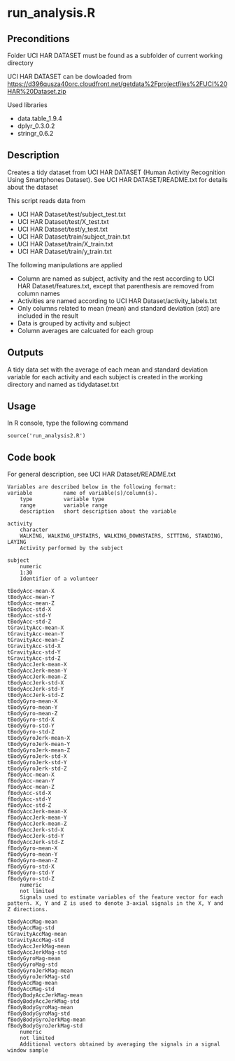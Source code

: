 # run_analysis.R

## Preconditions
Folder UCI HAR DATASET must be found as a subfolder of current working directory

UCI HAR DATASET can be dowloaded from https://d396qusza40orc.cloudfront.net/getdata%2Fprojectfiles%2FUCI%20HAR%20Dataset.zip 

Used libraries
- data.table_1.9.4
- dplyr_0.3.0.2
- stringr_0.6.2

## Description
Creates a tidy dataset from UCI HAR DATASET (Human Activity Recognition Using Smartphones Dataset). See UCI HAR DATASET/README.txt for details about the dataset

This script reads data from 
- UCI HAR Dataset/test/subject_test.txt
- UCI HAR Dataset/test/X_test.txt
- UCI HAR Dataset/test/y_test.txt
- UCI HAR Dataset/train/subject_train.txt
- UCI HAR Dataset/train/X_train.txt
- UCI HAR Dataset/train/y_train.txt

The following manipulations are applied
- Column are named as subject, activity and the rest according to UCI HAR Dataset/features.txt, except that parenthesis are removed from column names
- Activities are named according to UCI HAR Dataset/activity_labels.txt
- Only columns related to mean (mean) and standard deviation (std) are included in the result
- Data is grouped by activity and subject
- Column averages are calcuated for each group

## Outputs
A tidy data set with the average of each mean and standard deviation variable for each activity and each subject is created in the working directory and named as tidydataset.txt

## Usage
In R console, type the following command
```
source('run_analysis2.R')
```

## Code book
For general description, see UCI HAR Dataset/README.txt
```
Variables are described below in the following format:
variable          name of variable(s)/column(s).
    type          variable type
    range         variable range
    description   short description about the variable

activity  
    character    
    WALKING, WALKING_UPSTAIRS, WALKING_DOWNSTAIRS, SITTING, STANDING, LAYING
    Activity performed by the subject
    
subject   
    numeric
    1:30
    Identifier of a volunteer
    
tBodyAcc-mean-X
tBodyAcc-mean-Y          
tBodyAcc-mean-Z
tBodyAcc-std-X
tBodyAcc-std-Y
tBodyAcc-std-Z
tGravityAcc-mean-X
tGravityAcc-mean-Y
tGravityAcc-mean-Z
tGravityAcc-std-X
tGravityAcc-std-Y
tGravityAcc-std-Z
tBodyAccJerk-mean-X
tBodyAccJerk-mean-Y
tBodyAccJerk-mean-Z
tBodyAccJerk-std-X
tBodyAccJerk-std-Y
tBodyAccJerk-std-Z
tBodyGyro-mean-X
tBodyGyro-mean-Y
tBodyGyro-mean-Z
tBodyGyro-std-X
tBodyGyro-std-Y
tBodyGyro-std-Z
tBodyGyroJerk-mean-X
tBodyGyroJerk-mean-Y
tBodyGyroJerk-mean-Z
tBodyGyroJerk-std-X
tBodyGyroJerk-std-Y
tBodyGyroJerk-std-Z
fBodyAcc-mean-X
fBodyAcc-mean-Y
fBodyAcc-mean-Z
fBodyAcc-std-X
fBodyAcc-std-Y
fBodyAcc-std-Z
fBodyAccJerk-mean-X
fBodyAccJerk-mean-Y
fBodyAccJerk-mean-Z
fBodyAccJerk-std-X
fBodyAccJerk-std-Y
fBodyAccJerk-std-Z
fBodyGyro-mean-X
fBodyGyro-mean-Y
fBodyGyro-mean-Z
fBodyGyro-std-X
fBodyGyro-std-Y
fBodyGyro-std-Z
    numeric
    not limited
    Signals used to estimate variables of the feature vector for each pattern. X, Y and Z is used to denote 3-axial signals in the X, Y and Z directions.

tBodyAccMag-mean
tBodyAccMag-std
tGravityAccMag-mean
tGravityAccMag-std
tBodyAccJerkMag-mean
tBodyAccJerkMag-std
tBodyGyroMag-mean
tBodyGyroMag-std
tBodyGyroJerkMag-mean
tBodyGyroJerkMag-std
fBodyAccMag-mean
fBodyAccMag-std
fBodyBodyAccJerkMag-mean
fBodyBodyAccJerkMag-std
fBodyBodyGyroMag-mean
fBodyBodyGyroMag-std
fBodyBodyGyroJerkMag-mean
fBodyBodyGyroJerkMag-std
    numeric
    not limited
    Additional vectors obtained by averaging the signals in a signal window sample
```